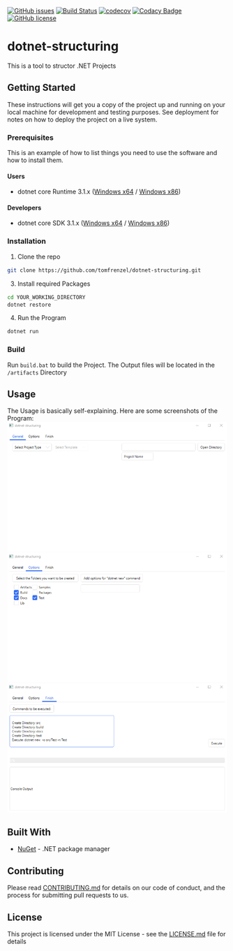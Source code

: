 [![GitHub issues](https://img.shields.io/github/issues/tomfrenzel/dotnet-structuring)](https://github.com/tomfrenzel/dotnet-structuring/issues)
[![Build Status](https://dev.azure.com/tomfrenzel/dotnet-structuring/_apis/build/status/dotnet-structuring%20CI?branchName=dev)](https://dev.azure.com/tomfrenzel/dotnet-structuring/_build/latest?definitionId=5&branchName=dev)
[![codecov](https://codecov.io/gh/tomfrenzel/dotnet-structuring/branch/dev/graph/badge.svg)](https://codecov.io/gh/tomfrenzel/dotnet-structuring)
[![Codacy Badge](https://api.codacy.com/project/badge/Grade/16af892b784c4b049b34622c3949a3d2)](https://www.codacy.com/manual/tomfrenzel/dotnet-structuring?utm_source=github.com&amp;utm_medium=referral&amp;utm_content=tomfrenzel/dotnet-structuring&amp;utm_campaign=Badge_Grade)
[![GitHub license](https://img.shields.io/github/license/tomfrenzel/dotnet-structuring)](https://github.com/tomfrenzel/dotnet-structuring/blob/master/LICENSE)


# dotnet-structuring

This is a tool to structor .NET Projects

## Getting Started

These instructions will get you a copy of the project up and running on your local machine for development and testing purposes. See deployment for notes on how to deploy the project on a live system.

### Prerequisites

This is an example of how to list things you need to use the software and how to install them.

#### Users
* dotnet core Runtime 3.1.x ([Windows x64](https://dotnet.microsoft.com/download/dotnet-core/thank-you/runtime-aspnetcore-3.1.0-windows-x64-installer) / [Windows x86](https://dotnet.microsoft.com/download/dotnet-core/thank-you/runtime-aspnetcore-3.1.0-windows-x86-installer))

#### Developers
* dotnet core SDK 3.1.x ([Windows x64](https://dotnet.microsoft.com/download/dotnet-core/thank-you/sdk-3.1.100-windows-x64-installer) / [Windows x86](https://dotnet.microsoft.com/download/dotnet-core/thank-you/sdk-3.1.100-windows-x86-installer))

### Installation

1. Clone the repo
```sh
git clone https://github.com/tomfrenzel/dotnet-structuring.git
```
3. Install required Packages
```sh
cd YOUR_WORKING_DIRECTORY
dotnet restore
```
4. Run the Program
```sh
dotnet run
```

### Build

Run ```build.bat``` to build the Project. The Output files will be located in the ```/artifacts``` Directory

## Usage

The Usage is basically self-explaining. Here are some screenshots of the Program:
![General](samples/screenshots/general.png)
![Options](samples/screenshots/options.png)
![Finish](samples/screenshots/finish.png)

## Built With

* [NuGet](https://www.nuget.org/) - .NET package manager

## Contributing

Please read [CONTRIBUTING.md](https://gist.github.com/PurpleBooth/b24679402957c63ec426) for details on our code of conduct, and the process for submitting pull requests to us.

## License

This project is licensed under the MIT License - see the [LICENSE.md](LICENSE) file for details
